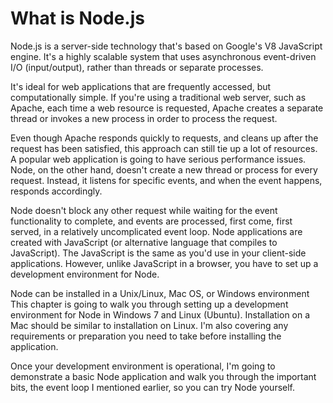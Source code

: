 # What is Node.js

Node.js is a server-side technology that's based on Google's V8 JavaScript engine. It's a highly scalable system that uses asynchronous event-driven I/O (input/output), rather than threads or separate processes.

It's ideal for web applications that are frequently accessed, but computationally simple. If you're using a traditional web server, such as Apache, each time a web resource is requested, Apache creates a separate thread or invokes a new process in order to process the request.

Even though Apache responds quickly to requests, and cleans up after the request has been satisfied, this approach can still tie up a lot of resources. A popular web application is going to have serious performance issues. Node, on the other hand, doesn't create a new thread or process for every request. Instead, it listens for
specific events, and when the event happens, responds accordingly.

Node doesn't block any other request while waiting for the event functionality to complete, and events are processed, first come, first served, in a relatively uncomplicated event loop. Node applications are created with JavaScript (or alternative language that compiles to JavaScript). The JavaScript is the same as you'd use in your client-side applications. However, unlike JavaScript in a
browser, you have to set up a development environment for Node.

Node can be installed in a Unix/Linux, Mac OS, or Windows environment This chapter is going to walk you through setting up a development environment for Node in Windows 7 and Linux (Ubuntu). Installation on a Mac should be similar to installation on Linux. I'm also covering any requirements or preparation you need to take before installing the application.

Once your development environment is operational, I'm going to demonstrate a basic Node application and walk you through the important bits, the event loop I mentioned earlier, so you can try Node yourself.

